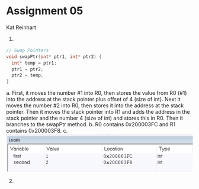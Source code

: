 # Assignment 05
Kat Reinhart

1. 

```c
// Swap Pointers
void swapPtr(int* ptr1, int* ptr2) {
  int* temp = ptr1;
  ptr1 = ptr2;
  ptr2 = temp;
}
```

a. First, it moves the number #1 into R0, then stores the value from R0 (#1) into the address at the stack pointer plus offset of 4 (size of int). Next it moves the number #2 into R0, then stores it into the address at the stack pointer. Then it moves the stack pointer into R1 and adds the address in the stack pointer and the number 4 (size of int) and stores this in R0. Then it branches to the swapPtr method.
b.  R0 contains 0x200003FC and R1 contains 0x200003F8.
c. ![stack](./stack.png)

2.

